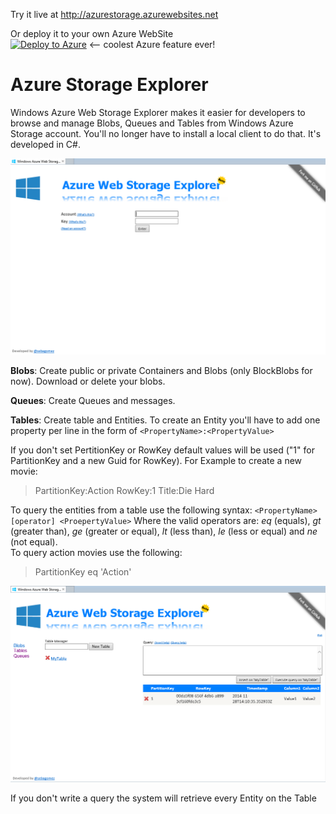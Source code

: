 Try it live at http://azurestorage.azurewebsites.net

Or deploy it to your own Azure WebSite  
[![Deploy to Azure](http://azuredeploy.net/deploybutton.png)](https://azuredeploy.net/?repository=https://github.com/sebagomez/azurestorageexplorer) <-- coolest Azure feature ever!

Azure Storage Explorer
======================
Windows Azure Web Storage Explorer makes it easier for developers to browse and manage Blobs, Queues and Tables from Windows Azure Storage account. You'll no longer have to install a local client to do that. It's developed in C#.

![Screenshot](GitMain.png)


**Blobs**: Create public or private Containers and Blobs (only BlockBlobs for now). Download or delete your blobs.

**Queues**: Create Queues and messages.

**Tables**: Create table and Entities. To create an Entity you'll have to add one property per line in the form of `<PropertyName>:<PropertyValue>`

If you don't set PertitionKey or RowKey default values will be used ("1" for PartitionKey and a new Guid for RowKey).
For Example to create a new movie:
> PartitionKey:Action
RowKey:1
Title:Die Hard

To query the entities from a table use the following syntax: `<PropertyName> [operator] <ProepertyValue>`
Where the valid operators are:  *eq* (equals), *gt* (greater than), *ge* (greater or equal), *lt* (less than), *le* (less or equal) and *ne* (not equal).  
To query action movies use the following:
> PartitionKey eq 'Action'

![Screenshot](Tables.png)

If you don't write a query the system will retrieve every Entity on the Table
